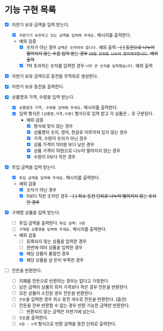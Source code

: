 # 기능 구현 목록

- [X] 자판기 보유 금액을 입력 받는다.
  - [X] `자판기가 보유하고 있는 금액을 입력해 주세요.` 메시지를 출력한다.
  - 예외 검증
    - [X] 숫자가 아닌 경우 `금액은 숫자여야 합니다.` 예외 출력
    ~~- [ ] 동전으로 나누어 떨어지지 않는 수를 입력 받는 경우 `10원 단위로 나누어 떨어져야합니다.` 예외 출력~~
    - [X] 1억 초과하는 숫자를 입력한 경우 `너무 큰 숫자를 입력했습니다.` 예외 출력

- [X] 자판기 보유 금액으로 동전을 무작위로 생성한다.
- [X] 자판기 보유 동전을 출력한다.

- [X] 상품명과 가격, 수량을 입력 받는다.
  - [X] `상품명과 가격, 수량을 입력해 주세요.` 메시지를 출력한다. 
  - [X] 입력 형식은 `[상품명,가격,수량]` 형식으로 입력 받고 각 상품은 `;` 로 구분된다.
    - 예외 검증
      - [X] 형식에 맞지 않는 경우
      - [X] 상품명이 숫자, 영어, 한글로 이루어져 있지 않는 경우
      - [X] 가격, 수량이 숫자가 아닌 경우
      - [X] 상품 가격이 100원 보다 낮은 경우
      - [X] 상품 가격이 10원으로 나누어 떨어지지 않는 경우
      - [X] 수량이 0보다 작은 경우
    
- [X] 투입 금액을 입력 받는다.
  - [X] `투입 금액을 입력해 주세요.` 메시지를 출력한다.
  - 예외 검증
    - [X] 숫자가 아닌 경우
    - [X] 0보다 작은 숫자인 경우
    ~~- [ ] 최소 동전 단위로 나누어 떨어지지 않는 숫자인 경우~~

- [X] 구매할 상품을 입력 받는다.
  - [ ] 투입 금액을 출력한다. `투입 금액: n원`
  - [ ] `구매할 상품명을 입력해 주세요.` 메시지를 출력한다.
  - 예외 검증
    - [ ] 등록되지 않는 상품을 입력한 경우
    - [ ] 한번에 여러 상품을 입력한 경우
    - [X] 해당 상품이 품절인 경우
    - [X] 해당 상품을 살 돈이 부족한 경우

- [ ] 잔돈을 반환한다.
  - [ ] 지폐를 잔돈으로 반환하는 경우는 없다고 가정한다.
  - [ ] 남은 금액이 상품의 최저 가격보다 적은 경우 잔돈을 반환한다.
  - [ ] 모든 상품이 소진된 경우 잔돈을 반환한다.
  - [ ] `잔돈`을 입력한 경우 최소 동전 개수로 잔돈을 반환한다. (옵션)
  - [ ] 잔돈을 전부 반환할 수 없는 경우 반환 가능한 금액만 반환한다.
    - [ ] 반환되지 않는 금액은 자판기에 남는다.
  - [ ] `잔돈`을 출력한다.
  - [ ] `n원 - n개` 형식으로 반환 금액을 동전 단위로 출력한다.